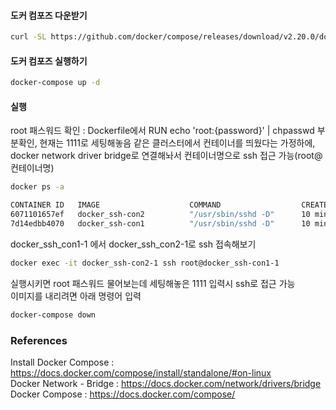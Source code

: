 #### 도커 컴포즈 다운받기
```bash
curl -SL https://github.com/docker/compose/releases/download/v2.20.0/docker-compose-linux-x86_64 -o /usr/local/bin/docker-compose
```

#### 도커 컴포즈 실행하기
```bash
docker-compose up -d
```

#### 실행
root 패스워드 확인 : Dockerfile에서 RUN echo 'root:{password}' | chpasswd 부분확인, 현재는 1111로 세팅해놓음
같은 클러스터에서 컨테이너를 띄웠다는 가정하에, docker network driver bridge로 연결해놔서 컨테이너명으로 ssh 접근 가능(root@컨테이너명)
```bash
docker ps -a

CONTAINER ID   IMAGE                    COMMAND                  CREATED          STATUS          PORTS                NAMES
6071101657ef   docker_ssh-con2          "/usr/sbin/sshd -D"      10 minutes ago   Up 10 minutes   22/tcp               docker_ssh-con2-1
7d14edbb4070   docker_ssh-con1          "/usr/sbin/sshd -D"      10 minutes ago   Up 10 minutes   22/tcp               docker_ssh-con1-1
```

  
docker_ssh_con1-1 에서 docker_ssh_con2-1로 ssh 접속해보기
```bash
docker exec -it docker_ssh-con2-1 ssh root@docker_ssh-con1-1
```
  
실행시키면 root 패스워드 물어보는데 세팅해놓은 1111 입력시 ssh로 접근 가능  
이미지를 내리려면 아래 명령어 입력
```bash
docker-compose down
```

### References
Install Docker Compose : https://docs.docker.com/compose/install/standalone/#on-linux  
Docker Network - Bridge : https://docs.docker.com/network/drivers/bridge  
Docker Compose : https://docs.docker.com/compose/  
